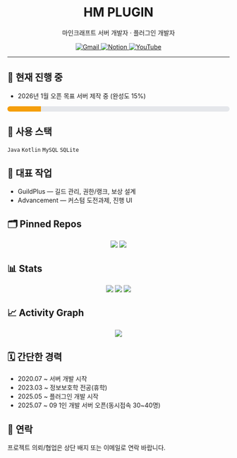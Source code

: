 <h1 align="center">HM PLUGIN</h1>
<p align="center">마인크래프트 서버 개발자 · 플러그인 개발자</p>

<div align="center">
  <a href="mailto:haemin.kim52@gmail.com">
    <img alt="Gmail" src="https://img.shields.io/badge/Gmail-d14836?style=for-the-badge&logo=Gmail&logoColor=white" />
  </a>
  <a href="https://haemin1.notion.site/27e87de6a481803cba6cefc0291f0306?v=28187de6a481808d9f16000c0b8705df">
    <img alt="Notion" src="https://img.shields.io/badge/Notion-000000?style=for-the-badge&logo=Notion&logoColor=white" />
  </a>
  <a href="https://www.youtube.com/channel/UCAtXOzY2Jnh7RYYD1D6FVZg">
    <img alt="YouTube" src="https://img.shields.io/badge/YouTube-FF0000?style=for-the-badge&logo=YouTube&logoColor=white" />
  </a>
</div>

---

## 🚧 현재 진행 중
- 2026년 1월 오픈 목표 서버 제작 중 (완성도 15%)

<div align="left">
  <div style="width:100%;max-width:520px;background:#e5e7eb;border-radius:10px;overflow:hidden;">
    <div style="width:15%;height:12px;background:#f59e0b;"></div>
  </div>
</div>

## 🧰 사용 스택
`Java` `Kotlin` `MySQL` `SQLite`

## 🧩 대표 작업
- GuildPlus — 길드 관리, 권한/랭크, 보상 설계
- Advancement — 커스텀 도전과제, 진행 UI

## 🗂️ Pinned Repos
<div align="center">
  <a href="https://github.com/haemin0113/GuildPlus"><img src="https://github-readme-stats.vercel.app/api/pin/?username=haemin0113&repo=GuildPlus&show_owner=true" /></a>
  <a href="https://github.com/haemin0113/Advancement"><img src="https://github-readme-stats.vercel.app/api/pin/?username=haemin0113&repo=Advancement&show_owner=true" /></a>
</div>

## 📊 Stats
<div align="center">
  <img src="https://github-readme-stats.vercel.app/api?username=haemin0113&show_icons=true&rank_icon=github&include_all_commits=true" />
  <img src="https://streak-stats.demolab.com?user=haemin0113" />
  <img src="https://github-readme-stats.vercel.app/api/top-langs/?username=haemin0113&layout=compact" />
</div>

## 📈 Activity Graph
<div align="center">
  <img src="https://github-readme-activity-graph.vercel.app/graph?username=haemin0113&hide_border=true&radius=8" />
</div>

## 🗓 간단한 경력
- 2020.07 ~ 서버 개발 시작  
- 2023.03 ~ 정보보호학 전공(휴학)  
- 2025.05 ~ 플러그인 개발 시작  
- 2025.07 ~ 09 1인 개발 서버 오픈(동시접속 30~40명)

## 📮 연락
프로젝트 의뢰/협업은 상단 배지 또는 이메일로 연락 바랍니다.
